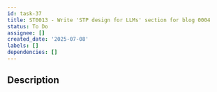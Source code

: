 ```yaml
---
id: task-37
title: ST0013 - Write 'STP design for LLMs' section for blog 0004
status: To Do
assignee: []
created_date: '2025-07-08'
labels: []
dependencies: []
---
```


## Description

